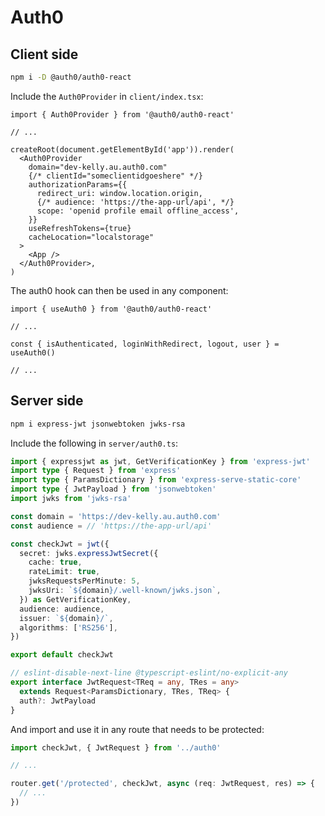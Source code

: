 # Auth0

## Client side

```bash
npm i -D @auth0/auth0-react
```

Include the `Auth0Provider` in `client/index.tsx`:

```tsx
import { Auth0Provider } from '@auth0/auth0-react'

// ...

createRoot(document.getElementById('app')).render(
  <Auth0Provider
    domain="dev-kelly.au.auth0.com"
    {/* clientId="someclientidgoeshere" */}
    authorizationParams={{
      redirect_uri: window.location.origin,
      {/* audience: 'https://the-app-url/api', */}
      scope: 'openid profile email offline_access',
    }}
    useRefreshTokens={true}
    cacheLocation="localstorage"
  >
    <App />
  </Auth0Provider>,
)
```

The auth0 hook can then be used in any component:

```tsx
import { useAuth0 } from '@auth0/auth0-react'

// ...

const { isAuthenticated, loginWithRedirect, logout, user } = useAuth0()

// ...
```

## Server side

```bash
npm i express-jwt jsonwebtoken jwks-rsa
```

Include the following in `server/auth0.ts`:

```ts
import { expressjwt as jwt, GetVerificationKey } from 'express-jwt'
import type { Request } from 'express'
import type { ParamsDictionary } from 'express-serve-static-core'
import type { JwtPayload } from 'jsonwebtoken'
import jwks from 'jwks-rsa'

const domain = 'https://dev-kelly.au.auth0.com'
const audience = // 'https://the-app-url/api'

const checkJwt = jwt({
  secret: jwks.expressJwtSecret({
    cache: true,
    rateLimit: true,
    jwksRequestsPerMinute: 5,
    jwksUri: `${domain}/.well-known/jwks.json`,
  }) as GetVerificationKey,
  audience: audience,
  issuer: `${domain}/`,
  algorithms: ['RS256'],
})

export default checkJwt

// eslint-disable-next-line @typescript-eslint/no-explicit-any
export interface JwtRequest<TReq = any, TRes = any>
  extends Request<ParamsDictionary, TRes, TReq> {
  auth?: JwtPayload
}
```

And import and use it in any route that needs to be protected:

```ts
import checkJwt, { JwtRequest } from '../auth0'

// ...

router.get('/protected', checkJwt, async (req: JwtRequest, res) => {
  // ...
})
```
